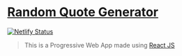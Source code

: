 # [Random Quote Generator](https://wise-words.netlify.app/)

[![Netlify Status](https://api.netlify.com/api/v1/badges/d83133fe-1bb2-470d-bb9e-12036e1c7b01/deploy-status)](https://app.netlify.com/sites/wise-words/deploys)

> This is a Progressive Web App made using [React JS](https://reactjs.org/)
